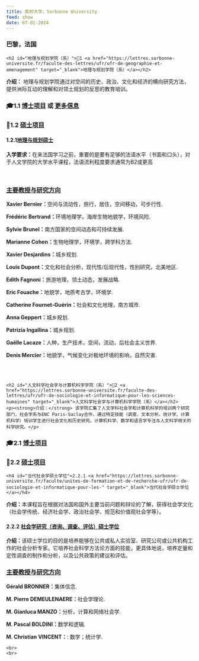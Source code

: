 ```yaml
---
title: 索邦大学，Sorbonne University
feed: show
date: 07-01-2024
---
```


<html lang="zh">
<head>
    <meta charset="UTF-8">
    <title>索邦大学，Sorbonne University </title>
<link rel="stylesheet" href="/assets/css/CSS.css">
</head>
<body>
<h3>巴黎，法国</h3>

    <h2 id="地理与规划学院（系）">🏫1 <a href="https://lettres.sorbonne-universite.fr/faculte-des-lettres/ufr/ufr-de-geographie-et-amenagement" target="_blank">地理与规划学院（系）</a></h2>
<p><strong>介绍：</strong> 地理与规划学院通过对空间的历史、政治、文化和经济的横向研究方法，提供洲际互动的理解和对领土规划的反思的教育培训。</p>

<h3 id="博士项目">🎓1.1 <a href=" https://lettres.sorbonne-universite.fr/recherche/doctorat/candidater-au-doctorat" target="_blank">博士项目</a> 或 <a href=" https://lettres.sorbonne-universite.fr/recherche/doctorat/candidater-au-doctorat" target="_blank">更多信息</a></h3>


<h3 id="硕士项目">📖1.2 <a href="https://lettres.sorbonne-universite.fr/faculte/unites-de-formation-et-de-recherche-ufr/ufr-de-geographie-et-amenagement/offre-de-formation" target="_blank">硕士项目</a></h3>

<h4 id="地理与规划硕士">1.2.1<a href=" https://lettres.sorbonne-universite.fr/faculte/unites-de-formation-et-de-recherche-ufr/ufr-de-geographie-et-amenagement/offre-de-formation" target="_blank">地理与规划硕士</a></h4>
<p><strong>入学要求：</strong>在来法国学习之前，重要的是要有足够的法语水平（书面和口头），对于人文学院的大学水平课程，法语流利程度要求通常为B2或更高</p>


<br>
<div class="project-box">

<h3 id="主要教授与研究方向"><a href="faculty链接" target="_blank">主要教授与研究方向</a></h3>

<p><strong> Xavier Bernier：</strong>空间与流动性，旅行，居住，空间移动，可步行性.</p>

<p><strong> Frédéric Bertrand：</strong>环境地理学，海岸生物地貌学，环境风险.</p>

<p><strong> Sylvie Brunel：</strong>南方国家的空间动态和可持续发展.</p>

<p><strong> Marianne Cohen：</strong>生物地理学，环境学，跨学科方法.</p>

<p><strong> Xavier Desjardins：</strong>城乡规划.</p>

<p><strong> Louis Dupont：</strong>文化和社会分析，现代性/后现代性，性别研究，北美地区.</p>

<p><strong> Edith Fagnoni：</strong>旅游地理，领土动态，发展战略.</p>

<p><strong> Eric Fouache：</strong>地貌学，地质考古学，环境学.</p>

<p><strong> Catherine Fournet-Guérin：</strong>社会和文化地理，南方城市.</p>

<p><strong> Anna Geppert：</strong>城乡规划.</p>

<p><strong> Patrizia Ingallina：</strong>城乡规划.</p>

<p><strong> Gaëlle Lacaze：</strong>人种，生产技术，空间，流动，后社会主义世界.</p>

<p><strong> Denis Mercier：</strong>地貌学，气候变化对极地环境的影响，自然灾害.</p>
    </div>
    <br>
    <br>




    <h2 id="人文科学社会学与计算机科学学院（系）">🏫2 <a href="https://lettres.sorbonne-universite.fr/faculte-des-lettres/ufr/ufr-de-sociologie-et-informatique-pour-les-sciences-humaines" target="_blank">人文科学社会学与计算机科学学院（系）</a></h2>
    <p><strong>介绍：</strong> 该学院汇集了人文学科社会学和计算机科学的培训两个研究部门，社会学系与ENC Paris-Saclay合作，通过特定技能（调查、文本分析、统计学、计算机科学）培训学生进行社会文化和历史研究。计算机科学、数学和语言学专注与人文科学相关的科学研究。</p>

<h3 id="博士项目">🎓2.1 <a href="https://www.sorbonne-universite.fr/ecoles-doctorales/sciences-de-la-nature-et-de-lhomme-ecologie-et-evolution" target="_blank">博士项目</a></h3>

<h3 id="硕士项目">📖2.2 <a href="https://lettres.sorbonne-universite.fr/faculte-des-lettres/ufr/ufr-de-sociologie-et-informatique-pour-les-sciences-humaines" target="_blank"">硕士项目</a></h3>

    <h4 id="当代社会学硕士学位">2.2.1 <a href="https://lettres.sorbonne-universite.fr/faculte/unites-de-formation-et-de-recherche-ufr/ufr-de-sociologie-et-informatique-pour-les-" target="_blank">当代社会学硕士学位</a></h4>
<p><strong>介绍：</strong>本课程旨在根据对法国和国外主要当前问题和辩论的了解，获得社会学文化（社会学传统、经济社会学、政治社会学、规范和价值观社会学等）。</p>

<h4 id="社会学研究（咨询、调查、评估）硕士学位">2.2.2 <a href="https://lettres.sorbonne-universite.fr/faculte/unites-de-formation-et-de-recherche-ufr/ufr-de-sociologie-et-informatique-pour-les-" target="_blank">社会学研究（咨询、调查、评估）硕士学位</a></h4>
<p><strong>介绍：</strong>该硕士学位的目的是培养能够在公共或私人实验室、研究公司或公共机构工作的社会分析专家。它培养社会科学方法论方面的技能，更具体地说，培养定量和定性调查的制作和分析，以及公共政策的建议和评估。</p>

<div class="project-box">

<h3 id="主要教授与研究方向"><a href="faculty链接" target="_blank">主要教授与研究方向</a></h3>

<p><strong> Gérald BRONNER：</strong>集体信念.</p>
<p><strong> M. Pierre DEMEULENAERE：</strong>社会学理论.</p>
<p><strong> M. Gianluca MANZO：</strong>分析，计算和网络社会学.</p>
<p><strong> M. Pascal BOLDINI：</strong>数学和逻辑.</p>
<p><strong> M. Christian VINCENT：</strong>: 数学；统计学.</p>
    </div>

    <br>
    <br>





